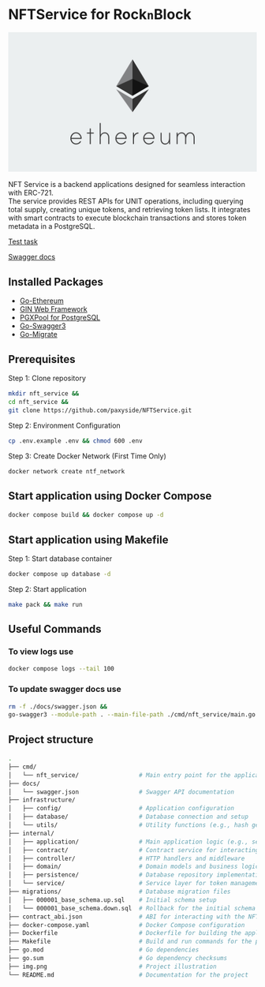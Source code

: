 # NFTService for Rock`n`Block
![img.png](img.png)

NFT Service is a backend applications designed for seamless interaction with ERC-721.\
The service provides REST APIs for UNIT operations, including querying total supply, creating unique tokens, and retrieving token lists.
It integrates with smart contracts to execute blockchain transactions and stores token metadata in a PostgreSQL.

[Test task](https://confluence.rocknblock.io/pages/viewpage.action?pageId=1082566)

[Swagger docs](http://127.0.0.1:8008/api/docs/swagger/index.html)

## Installed Packages
- [Go-Ethereum](https://github.com/ethereum/go-ethereum)
- [GIN Web Framework](https://github.com/gin-gonic/gin)
- [PGXPool for PostgreSQL](https://github.com/jackc/pgx)
- [Go-Swagger3](https://github.com/parvez3019/go-swagger3)
- [Go-Migrate](https://github.com/golang-migrate/migrate)

## Prerequisites
Step 1: Clone repository
```bash
mkdir nft_service &&
cd nft_service &&
git clone https://github.com/paxyside/NFTService.git
```

Step 2: Environment Configuration
```bash
cp .env.example .env && chmod 600 .env
```

Step 3: Create Docker Network (First Time Only)
```bash
docker network create ntf_network
```

## Start application using Docker Compose
```bash
docker compose build && docker compose up -d
```

## Start application using Makefile
Step 1: Start database container
```bash
docker compose up database -d
```
Step 2: Start application
```bash
make pack && make run
```

## Useful Commands

### To view logs use
```bash
docker compose logs --tail 100
```

### To update swagger docs use
```bash
rm -f ./docs/swagger.json &&
go-swagger3 --module-path . --main-file-path ./cmd/nft_service/main.go --output ./docs/swagger.json --schema-without-pkg
```


## Project structure
```bash
.
├── cmd/
│   └── nft_service/                 # Main entry point for the application
├── docs/
│   └── swagger.json                 # Swagger API documentation
├── infrastructure/
│   ├── config/                      # Application configuration
│   ├── database/                    # Database connection and setup
│   └── utils/                       # Utility functions (e.g., hash generation, test helpers)
├── internal/
│   ├── application/                 # Main application logic (e.g., server setup)
│   ├── contract/                    # Contract service for interacting with the blockchain
│   ├── controller/                  # HTTP handlers and middleware
│   ├── domain/                      # Domain models and business logic
│   ├── persistence/                 # Database repository implementations
│   └── service/                     # Service layer for token management
├── migrations/                      # Database migration files
│   ├── 000001_base_schema.up.sql    # Initial schema setup
│   └── 000001_base_schema.down.sql  # Rollback for the initial schema
├── contract_abi.json                # ABI for interacting with the NFT smart contract
├── docker-compose.yaml              # Docker Compose configuration
├── Dockerfile                       # Dockerfile for building the application
├── Makefile                         # Build and run commands for the project
├── go.mod                           # Go dependencies
├── go.sum                           # Go dependency checksums
├── img.png                          # Project illustration
└── README.md                        # Documentation for the project
```
